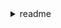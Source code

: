 <details>
<summary>readme</summary>

- 🔭 I’m currently working on modern highly scalable Ethereum blockchain based IPFS powered PAAS robust async framework cross-platform write once deploy everywhere cost-saving microservice agile algorithm hypervisor extended HTML rich-client shared NoSQL kubernetes JSON storage decentralized functional bug-free docker CSS web apps that use the decentralised web - Web 3.0, the serverless internet, where the users are in control of their own data, identity, and destiny
- 🌱 I’m currently learning about hosting Go microservices talking gRPC with Rust microservices written in server-side WebAssembly deployed in multiple kubernetes clusters with bash script based migrations via GitOps with hand made multi cloud automation
- ⚡ Fun fact: I leverage blockchain technology to power IoT solutions in the cloud using machine learning at scale to optimize cryptocurrency ICOs with Kubernetes
  
</details>
